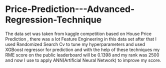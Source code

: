 # Price-Prediction---Advanced-Regression-Technique
The data set was taken from kaggle competition based on House Price Prediction ,  there was a lot Feature Engineering in this data set after that I used Randomized Search Cv to tune my hyperparameters and used XGBoost regressor for prediction and with the help of these techniques my RME score on the public leaderboard will be 0.1398 and my rank was 2500 and now I use to apply ANN(Artificial Neural Network) to improve my score.
